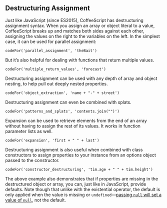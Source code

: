 ## Destructuring Assignment

Just like JavaScript (since ES2015), CoffeeScript has destructuring assignment syntax. When you assign an array or object literal to a value, CoffeeScript breaks up and matches both sides against each other, assigning the values on the right to the variables on the left. In the simplest case, it can be used for parallel assignment:

```
codeFor('parallel_assignment', 'theBait')
```

But it’s also helpful for dealing with functions that return multiple values.

```
codeFor('multiple_return_values', 'forecast')
```

Destructuring assignment can be used with any depth of array and object nesting, to help pull out deeply nested properties.

```
codeFor('object_extraction', 'name + "-" + street')
```

Destructuring assignment can even be combined with splats.

```
codeFor('patterns_and_splats', 'contents.join("")')
```

Expansion can be used to retrieve elements from the end of an array without having to assign the rest of its values. It works in function parameter lists as well.

```
codeFor('expansion', 'first + " " + last')
```

Destructuring assignment is also useful when combined with class constructors to assign properties to your instance from an options object passed to the constructor.

```
codeFor('constructor_destructuring', 'tim.age + " " + tim.height')
```

The above example also demonstrates that if properties are missing in the destructured object or array, you can, just like in JavaScript, provide defaults. Note though that unlike with the existential operator, the default is only applied when the value is missing or `undefined`—[passing `null` will set a value of `null`](#breaking-changes-default-values), not the default.

